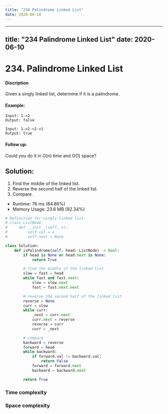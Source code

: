```yaml
---
title: "234 Palindrome Linked List"
date: 2020-06-10
---
```


---
title: "234 Palindrome Linked List"
date: 2020-06-10
---

# 234. Palindrome Linked List 

#### Discription

Given a singly linked list, determine if it is a palindrome.

#### Example:

```
Input: 1->2
Output: false

Input: 1->2->2->1
Output: true
```

#### Follow up:

Could you do it in O(n) time and O(1) space?

## Solution:

1. Find the middle of the linked list.
2. Reverse the second half of the linked list.
3. Compare.

- Runtime: 76 ms (84.86%)
- Memory Usage: 23.6 MB (92.34%)

```python
# Definition for singly-linked list.
# class ListNode:
#     def __init__(self, x):
#         self.val = x
#         self.next = None

class Solution:
    def isPalindrome(self, head: ListNode) -> bool:
        if head is None or head.next is None:
            return True

        # find the middle of the linked list
        slow = fast = head
        while fast and fast.next:
            slow = slow.next
            fast = fast.next.next

        # reverse the second half of the linked list
        reverse = None
        curr = slow
        while curr:
            _next = curr.next
            curr.next = reverse
            reverse = curr
            curr = _next

        # compare
        backward = reverse
        forward = head
        while backward:
            if forward.val != backward.val:
                return False
            forward = forward.next
            backward = backward.next

        return True
```

### Time complexity

### Space complexity

